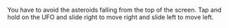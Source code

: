 You have to avoid the asteroids falling from the top of the screen. Tap and hold on the UFO and slide right to move right and slide left to move left.
